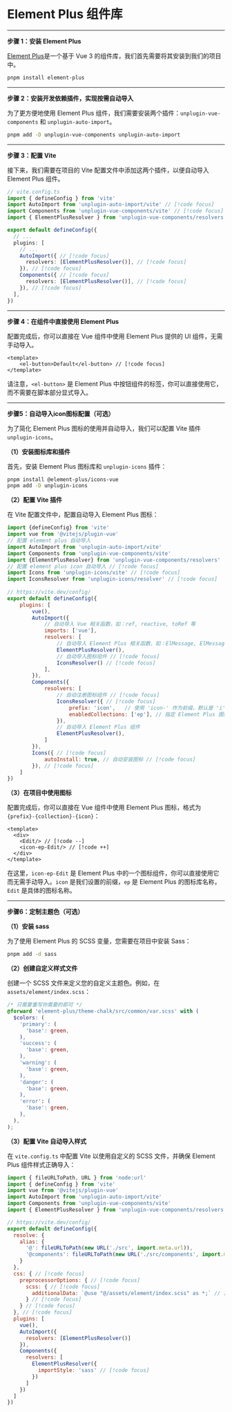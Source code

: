 # Element Plus 组件库

-----

**步骤 1：安装 Element Plus**

[Element Plus](https://element-plus.org/zh-CN/)是一个基于 Vue 3 的组件库，我们首先需要将其安装到我们的项目中。

```bash
pnpm install element-plus
```

-----

**步骤 2：安装开发依赖插件，实现按需自动导入**

为了更方便地使用 Element Plus 组件，我们需要安装两个插件：`unplugin-vue-components` 和 `unplugin-auto-import`。

```bash
pnpm add -D unplugin-vue-components unplugin-auto-import
```

------

**步骤 3：配置 Vite**

接下来，我们需要在项目的 Vite 配置文件中添加这两个插件，以便自动导入 Element Plus 组件。

```ts
// vite.config.ts
import { defineConfig } from 'vite'
import AutoImport from 'unplugin-auto-import/vite' // [!code focus]
import Components from 'unplugin-vue-components/vite' // [!code focus]
import { ElementPlusResolver } from 'unplugin-vue-components/resolvers' // [!code focus]

export default defineConfig({
  // ...
  plugins: [
    // ...
    AutoImport({ // [!code focus]
      resolvers: [ElementPlusResolver()], // [!code focus]
    }), // [!code focus]
    Components({ // [!code focus]
      resolvers: [ElementPlusResolver()], // [!code focus]
    }), // [!code focus]
  ],
})
```
------

**步骤 4：在组件中直接使用 Element Plus**

配置完成后，你可以直接在 Vue 组件中使用 Element Plus 提供的 UI 组件，无需手动导入。

```vue
<template>
	<el-button>Default</el-button> // [!code focus]
</template>
```

请注意，`<el-button>` 是 Element Plus 中按钮组件的标签，你可以直接使用它，而不需要在脚本部分显式导入。

-----

**步骤5：自动导入icon图标配置（可选）**

为了简化 Element Plus 图标的使用并自动导入，我们可以配置 Vite 插件 `unplugin-icons`。

**（1）安装图标库和插件**

首先，安装 Element Plus 图标库和 `unplugin-icons` 插件：

```bash
pnpm install @element-plus/icons-vue
pnpm add -D unplugin-icons
```

**（2）配置 Vite 插件**

在 Vite 配置文件中，配置自动导入 Element Plus 图标：

```js
import {defineConfig} from 'vite'
import vue from '@vitejs/plugin-vue'
// 配置 element plus 自动导入
import AutoImport from 'unplugin-auto-import/vite'
import Components from 'unplugin-vue-components/vite'
import {ElementPlusResolver} from 'unplugin-vue-components/resolvers'
// 配置 element plus icon 自动导入 // [!code focus]
import Icons from 'unplugin-icons/vite' // [!code focus]
import IconsResolver from 'unplugin-icons/resolver' // [!code focus]
 
// https://vite.dev/config/
export default defineConfig({
    plugins: [
        vue(),
        AutoImport({
            // 自动导入 Vue 相关函数，如：ref, reactive, toRef 等
            imports: ['vue'],
            resolvers: [
                // 自动导入 Element Plus 相关函数，如：ElMessage, ElMessageBox... (带样式)
                ElementPlusResolver(),
                // 自动导入图标组件 // [!code focus]
                IconsResolver() // [!code focus]
            ],
        }),
        Components({
            resolvers: [
                // 自动注册图标组件 // [!code focus]
                IconsResolver({ // [!code focus]
                    prefix: 'icon',   // 使用 'icon-' 作为前缀，默认是 'i' // [!code focus]
                    enabledCollections: ['ep'], // 指定 Element Plus 图标库 // [!code focus]
                }),
                // 自动导入 Element Plus 组件
                ElementPlusResolver(),
            ]
        }),
        Icons({ // [!code focus]
            autoInstall: true, // 自动安装图标 // [!code focus]
        }), // [!code focus]
    ]
})
```

**（3）在项目中使用图标**

配置完成后，你可以直接在 Vue 组件中使用 Element Plus 图标，格式为 `{prefix}-{collection}-{icon}`：

```vue
<template>
  <div>
    <Edit/> // [!code --]
    <icon-ep-Edit/> // [!code ++]
  </div>
</template>
```

在这里，`icon-ep-Edit` 是 Element Plus 中的一个图标组件，你可以直接使用它而无需手动导入。`icon` 是我们设置的前缀，`ep` 是 Element Plus 的图标库名称，`Edit` 是具体的图标名称。

-----

**步骤6：定制主题色（可选）**

**（1）安装 sass**

为了使用 Element Plus 的 SCSS 变量，您需要在项目中安装 Sass：

```bash
pnpm add -d sass
```

**（2）创建自定义样式文件**

创建一个 SCSS 文件来定义您的自定义主题色。例如，在 `assets/element/index.scss`：

```scss
/* 只需要重写你需要的即可 */
@forward 'element-plus/theme-chalk/src/common/var.scss' with (
  $colors: (
    'primary': (
      'base': green,
    ),
    'success': (
      'base': green,
    ),
    'warning': (
      'base': green,
    ),
    'danger': (
      'base': green,
    ),
    'error': (
      'base': green,
    ),
  ),
);
```

**（3）配置 Vite 自动导入样式**

在 `vite.config.ts` 中配置 Vite 以使用自定义的 SCSS 文件，并确保 Element Plus 组件样式正确导入：

```js
import { fileURLToPath, URL } from 'node:url'
import { defineConfig } from 'vite'
import vue from '@vitejs/plugin-vue'
import AutoImport from 'unplugin-auto-import/vite'
import Components from 'unplugin-vue-components/vite'
import { ElementPlusResolver } from 'unplugin-vue-components/resolvers'

// https://vite.dev/config/
export default defineConfig({
  resolve: {
    alias: {
      '@': fileURLToPath(new URL('./src', import.meta.url)),
      '@components': fileURLToPath(new URL('./src/components', import.meta.url))
    }
  },
  css: { // [!code focus]
    preprocessorOptions: { // [!code focus]
      scss: { // [!code focus]
        additionalData: `@use "@/assets/element/index.scss" as *;` // [!code focus]
      } // [!code focus]
    } // [!code focus]
  }, // [!code focus]
  plugins: [
    vue(),
    AutoImport({
      resolvers: [ElementPlusResolver()]
    }),
    Components({
      resolvers: [
        ElementPlusResolver({
          importStyle: 'sass' // [!code focus]
        })
      ]
    })
  ]
})
```



